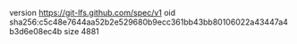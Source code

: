 version https://git-lfs.github.com/spec/v1
oid sha256:c5c48e7644aa52b2e529680b9ecc361bb43bb80106022a43447a4b3d6e08ec4b
size 4881
